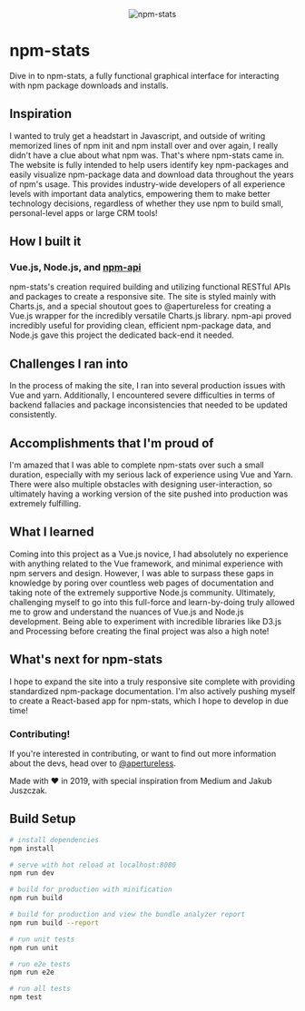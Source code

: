 <p align="center">
  <img src="https://i.imgur.com/Xv2xvly.png" alt="npm-stats" title="npm-stats.org" />
</p>

# npm-stats

Dive in to npm-stats, a fully functional graphical interface for interacting with npm package downloads and installs.

## Inspiration
I wanted to truly get a headstart in Javascript, and outside of writing memorized lines of npm init and npm install over and over again, I really didn't have a clue about what npm was. That's where npm-stats came in. The website is fully intended to help users identify key npm-packages and easily visualize npm-package data and download data throughout the years of npm's usage. This provides industry-wide developers of all experience levels with important data analytics, empowering them to make better technology decisions, regardless of whether they use npm to build small, personal-level apps or large CRM tools!

## How I built it
### Vue.js, Node.js, and [npm-api](https://www.npmjs.com/package/npm-api)
npm-stats's creation required building and utilizing functional RESTful APIs and packages to create a responsive site. The site is styled mainly with Charts.js, and a special shoutout goes to @apertureless for creating a Vue.js wrapper for the incredibly versatile Charts.js library. npm-api proved incredibly useful for providing clean, efficient npm-package data, and Node.js gave this project the dedicated back-end it needed.

## Challenges I ran into
In the process of making the site, I ran into several production issues with Vue and yarn. Additionally, I encountered severe difficulties in terms of backend fallacies and package inconsistencies that needed to be updated consistently.

## Accomplishments that I'm proud of
I'm amazed that I was able to complete npm-stats over such a small duration, especially with my serious lack of experience using Vue and Yarn. There were also multiple obstacles with designing user-interaction, so ultimately having a working version of the site pushed into production was extremely fulfilling.

## What I learned
Coming into this project as a Vue.js novice, I had absolutely no experience with anything related to the Vue framework, and minimal experience with npm servers and design. However, I was able to surpass these gaps in knowledge by poring over countless web pages of documentation and taking note of the extremely supportive Node.js community. Ultimately, challenging myself to go into this full-force and learn-by-doing truly allowed me to grow and understand the nuances of Vue.js and Node.js development. Being able to experiment with incredible libraries like D3.js and Processing before creating the final project was also a high note!

## What's next for npm-stats
I hope to expand the site into a truly responsive site complete with providing standardized npm-package documentation. I'm also actively pushing myself to create a React-based app for npm-stats, which I hope to develop in due time!

### Contributing!
If you're interested in contributing, or want to find out more information about the devs, head over to [@apertureless](https://github.com/apertureless).

Made with ❤ in 2019, with special inspiration from Medium and Jakub Juszczak.

## Build Setup

``` bash
# install dependencies
npm install

# serve with hot reload at localhost:8080
npm run dev

# build for production with minification
npm run build

# build for production and view the bundle analyzer report
npm run build --report

# run unit tests
npm run unit

# run e2e tests
npm run e2e

# run all tests
npm test
```
